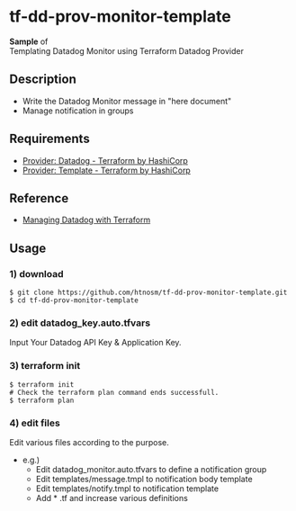# tf-dd-prov-monitor-template
**Sample** of  
Templating Datadog Monitor using Terraform Datadog Provider

## Description

- Write the Datadog Monitor message in "here document"
- Manage notification in groups

## Requirements

- [Provider: Datadog \- Terraform by HashiCorp](https://www.terraform.io/docs/providers/datadog/index.html)
- [Provider: Template \- Terraform by HashiCorp](https://www.terraform.io/docs/providers/template/index.html)

## Reference

- [Managing Datadog with Terraform](https://www.datadoghq.com/blog/managing-datadog-with-terraform/)

## Usage

### 1) download

```
$ git clone https://github.com/htnosm/tf-dd-prov-monitor-template.git
$ cd tf-dd-prov-monitor-template
```

### 2) edit datadog_key.auto.tfvars

Input Your Datadog API Key & Application Key.

### 3) terraform init

```
$ terraform init
# Check the terraform plan command ends successfull.
$ terraform plan
```

### 4) edit files

Edit various files according to the purpose.

- e.g.)
  - Edit datadog_monitor.auto.tfvars to define a notification group
  - Edit templates/message.tmpl to notification body template
  - Edit templates/notify.tmpl to notification template
  - Add * .tf and increase various definitions
